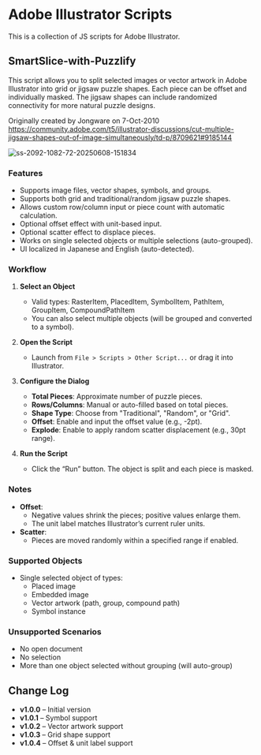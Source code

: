 # Adobe Illustrator Scripts

This is a collection of JS scripts for Adobe Illustrator. 

## SmartSlice-with-Puzzlify

This script allows you to split selected images or vector artwork in Adobe Illustrator into grid or jigsaw puzzle shapes. Each piece can be offset and individually masked. The jigsaw shapes can include randomized connectivity for more natural puzzle designs.

Originally created by Jongware on 7-Oct-2010
https://community.adobe.com/t5/illustrator-discussions/cut-multiple-jigsaw-shapes-out-of-image-simultaneously/td-p/8709621#9185144

![ss-2092-1082-72-20250608-151834](https://github.com/user-attachments/assets/b57117df-bfbc-49d7-b648-c6a89984999c)



### Features

- Supports image files, vector shapes, symbols, and groups.
- Supports both grid and traditional/random jigsaw puzzle shapes.
- Allows custom row/column input or piece count with automatic calculation.
- Optional offset effect with unit-based input.
- Optional scatter effect to displace pieces.
- Works on single selected objects or multiple selections (auto-grouped).
- UI localized in Japanese and English (auto-detected).

### Workflow

1. **Select an Object**
   - Valid types: RasterItem, PlacedItem, SymbolItem, PathItem, GroupItem, CompoundPathItem
   - You can also select multiple objects (will be grouped and converted to a symbol).

2. **Open the Script**
   - Launch from `File > Scripts > Other Script...` or drag it into Illustrator.

3. **Configure the Dialog**
   - **Total Pieces**: Approximate number of puzzle pieces.
   - **Rows/Columns**: Manual or auto-filled based on total pieces.
   - **Shape Type**: Choose from "Traditional", "Random", or "Grid".
   - **Offset**: Enable and input the offset value (e.g., -2pt).
   - **Explode**: Enable to apply random scatter displacement (e.g., 30pt range).

4. **Run the Script**
   - Click the “Run” button. The object is split and each piece is masked.

### Notes

- **Offset**:
  - Negative values shrink the pieces; positive values enlarge them.
  - The unit label matches Illustrator’s current ruler units.
- **Scatter**:
  - Pieces are moved randomly within a specified range if enabled.

### Supported Objects

- Single selected object of types:
  - Placed image
  - Embedded image
  - Vector artwork (path, group, compound path)
  - Symbol instance

### Unsupported Scenarios

- No open document
- No selection
- More than one object selected without grouping (will auto-group)

## Change Log
- **v1.0.0** – Initial version
- **v1.0.1** – Symbol support
- **v1.0.2** – Vector artwork support
- **v1.0.3** – Grid shape support
- **v1.0.4** – Offset & unit label support
